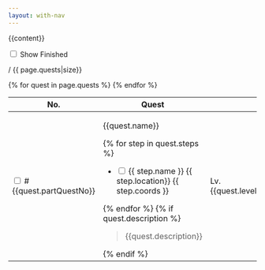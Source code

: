 ```yaml
---
layout: with-nav
---
```


{{content}}


  <div class="level">
    <div class="level-left">
      <p class="level-item">
        <div class="checkboxes">
            <label class="checkbox">
                <input type="checkbox" id="check-showFinished"/> 
                Show Finished
            </label>
        </div>
      </p>
    </div>
    <div class="level-right">
      <p class="level-item">
        <span id="quest-count-remain"></span> / <span id="quest-count-total">{{ page.quests|size}}</span>
      </p>
    </div>
  </div>

  <table class="table is-fullwidth">
      <thead>
          <tr>
              <th style="width: 5em">No.</th>
              <th>Quest</th>
              <th></th>
              <th style="width: 20em">Location</th>
              <th>Unlocks</th>
              <th>Requires</th>
          </tr>
      </thead>
      <tbody>
        {% for quest in page.quests %}
        <tr class="quest-row" data-rowid="{{quest.rowId}}" >
          <td>
            <label class="checkbox">
              <input 
                type="checkbox" 
                class="checkbox questCheckbox" 
                id="completed-{{quest.rowId}}"
                onchange="handleQuestChecked({{quest.rowId}})"
                />
              #{{quest.partQuestNo}}
            </label>
          </td>
          <!-- quest -->
          <td class="quest-col">
            <div class="level clickable" onclick="toggleDetail({{quest.rowId}})">
              <div class="level-left">
                <p class="level-item">
                  <span class="icon-text">
                    <span class="icon"><i class="quest-{{quest.icon}}"></i></span>
                    <span class="quest-name">{{quest.name}}</span>
                  </span>
                </p>
              </div>
              <div class="level-right">
                <p class="level-item">
                  <span class="icon"><i id="row-chevron-{{quest.rowId}}" class="row-chevron fas fa-chevron-down"></i></span>
                </p>
              </div>
            </div>
            <div id="quest-detail-{{quest.rowId}}" class="quest-detail is-hidden">
              {% for step in quest.steps %}
                <ul class="quest-steps">
                    <li>
                        <label class="checkbox">
                          <input type="checkbox" class="checkbox" id="completed-step-{{quest.rowId}}-{{forloop.index}}"/>
                          <span class="name">{{ step.name }}</span>
                          <span class="tag is-light">
                              {{ step.location}} {{ step.coords }}
                          </span>
                        </label>
                    </li>
                </ul>
              {% endfor %}
              {% if quest.description %}
              <blockquote>
                {{quest.description}}
              </blockquote>
              {% endif %}
            </div>
          </td>
          <!-- level -->
          <td class="clickable" onclick="toggleDetail({{quest.rowId}})">
              Lv.{{quest.level}}
          </td>
          <!-- issuer -->
          <td class="clickable" onclick="toggleDetail({{quest.rowId}})">
            <div class="npc">
              {{ quest.issuer.name }}
              <span class="tag is-light">
                  {{ quest.issuer.location}} {{ quest.issuer.coords }}
              </span>
            </div>
          </td>
          <td><!-- unlocks -->
              {% if quest.soloDuty %}
              <div>
                  <span class="icon-text">
                      <span class="icon"><i class="solo-duty"></i></span>
                      <span>Solo Duty Lv.{{ quest.soloDuty.levelSync }}</span>
                  </span>
              </div>
              {% endif %}
              {% for unlock in quest.unlocks %}
                {% if unlock.link %}<a href="{{unlock.link}}">{% endif %}
                <div>
                    <span class="icon-text">
                        <span class="icon"><i class="{{unlock.type}}"></i></span>
                        <span>{{unlock.name}}</span>
                    </span>
                </div>
                {% if unlock.link %}</a>{% endif %}
              {% endfor %}
              {% for unlock in site.data.questunlocks.unlocks[quest.rowId] %}
                <div>
                    <span class="icon-text">
                        <span class="icon"><i class="{{unlock.type}}"></i></span>
                        <span>{{unlock.name}}</span>
                    </span>
                </div>
              {% endfor %}
          </td>
          <td><!-- requires -->
              {% for required in quest.requires %}
                  {% if required.link %}<a href="{{required.link}}">{% endif %}
                  <div class="quest">
                      <span class="icon-text">
                          <span class="icon"><i class="quest-{{required.icon}}"></i></span>
                          <span>{{required.name}}</span>
                      </span>
                  </div>
                  {% if required.link %}</a>{% endif %}
              {% endfor %}
          </td>
        </tr>
        {% endfor %}
      </tbody>
  </table>
</div>


<script>

document.addEventListener("DOMContentLoaded", async () => {
  var checkShowFinished = document.getElementById("check-showFinished");
  const showFinished = getLocalFlag("quest:config", "showFinished")
  setShowFinished(showFinished)
  checkShowFinished.checked = showFinished
  checkShowFinished.onchange = (evt) => { setShowFinished(evt.target.checked) }

  updateRows();
})

function updateRemainCount() {
  var questCountRemain = document.getElementById("quest-count-remain")

  var checks = document.getElementsByClassName("questCheckbox")
  var finishedCount = 0;
  for (const it of checks) {
    if (it.checked) finishedCount += 1
  }
  questCountRemain.innerHTML = checks.length - finishedCount
}

function setShowFinished(value) {
  window.questsShowFinished = value
  setLocalFlag("quest:config", "showFinished", value)

  if (window.questsShowFinished) {
    removeHiddenFinishedStyle('quest-row')
  } else {
    appendHiddenFinishedStyle('quest-row')
  }
}

function updateRows() {
  const rows = document.getElementsByClassName("quest-row");
  const tbody = rows[0].parentNode
  for (const row of rows) {
    const checkbox = document.getElementById(`completed-${row.dataset.rowid}`)
    const isFinished = isQuestFinished(row.dataset.rowid)

    if (isFinished) {
        row.classList.add("is-finished")
        checkbox.checked = true
    } else {
        row.classList.remove("is-finished")
        checkbox.checked = false
    }
  }
  updateRemainCount();
}

function toggleDetail(rowId) {
  const chevron = document.getElementById(`row-chevron-${rowId}`)
  const detail = document.getElementById(`quest-detail-${rowId}`)
  const currentIsOpen = chevron.classList.contains("fa-chevron-up")

  // collapse all others
  const details = document.getElementsByClassName('quest-detail')
  for (const it of details) {
    it.classList.add("is-hidden")
  }
  const chevrons = document.getElementsByClassName('row-chevron')
  for (const it of chevrons) {
    it.classList.remove("fa-chevron-up")
    it.classList.add("fa-chevron-down")
  }

  // expand this one
  if (!currentIsOpen) {
    detail.classList.remove("is-hidden")
    chevron.classList.add("fa-chevron-up")
  }
}

function getAllNextSiblings(node) {
  return getAllSiblings(node, 'nextSibling')
}
function getAllPreviousSiblings(node) {
  return getAllSiblings(node, 'previousSibling')
}
function getAllSiblings(node, propertyName) {
  propertyName = propertyName || 'previousSibling'
  const siblings = []
  while (node[propertyName]) {
    if (node[propertyName].nodeType != Node.TEXT_NODE) {
      siblings.push(node[propertyName])
    }
    node = node[propertyName]
  }
  return siblings
}

function handleQuestChecked(rowId) {
  const row = document.querySelector(`[data-rowid="${rowId}"]`)
  const checkbox = document.getElementById(`completed-${rowId}`)

  const nodes = checkbox.checked 
    ? getAllPreviousSiblings(row) 
    : getAllNextSiblings(row)
  nodes.push(row)
  for (var node of nodes) {
    setQuestFinished(node.dataset.rowid, checkbox.checked)
  }

  updateRows();
}
</script>